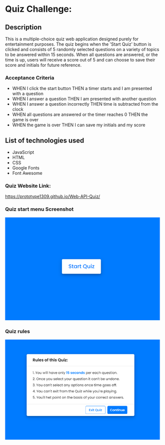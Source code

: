 # Quiz Challenge:

## Description

This is a multiple-choice quiz web application designed purely for entertainment purposes. The quiz begins when the 'Start Quiz' button is clicked and consists of 5 randomly selected questions on a variety of topics to be answered within 15 seconds. When all questions are answered, or the time is up, users will receive a score out of 5 and can choose to save their score and initials for future reference.

### Acceptance Criteria

* WHEN I click the start button THEN a timer starts and I am presented with a question
* WHEN I answer a question THEN I am presented with another question
* WHEN I answer a question incorrectly THEN time is subtracted from the clock
* WHEN all questions are answered or the timer reaches 0 THEN the game is over
* WHEN the game is over THEN I can save my initials and my score




## List of technologies used

- JavaScript
- HTML
- CSS 
- Google Fonts
- Font Awesome 



### Quiz Website Link:

https://prototype1309.github.io/Web-API-Quiz/





### Quiz start menu Screenshot

![Quiz start menu screenshot](myscripts.js/Quiz%20start%20menu%20screenshot.png)



### Quiz rules

![Quiz Rules](myscripts.js/WebAPI.png)